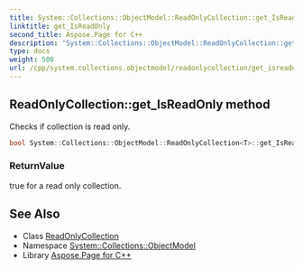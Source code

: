 ```yaml
---
title: System::Collections::ObjectModel::ReadOnlyCollection::get_IsReadOnly method
linktitle: get_IsReadOnly
second_title: Aspose.Page for C++
description: 'System::Collections::ObjectModel::ReadOnlyCollection::get_IsReadOnly method. Checks if collection is read only in C++.'
type: docs
weight: 500
url: /cpp/system.collections.objectmodel/readonlycollection/get_isreadonly/
---
```

## ReadOnlyCollection::get_IsReadOnly method


Checks if collection is read only.

```cpp
bool System::Collections::ObjectModel::ReadOnlyCollection<T>::get_IsReadOnly() const override
```


### ReturnValue

true for a read only collection.

## See Also

* Class [ReadOnlyCollection](../)
* Namespace [System::Collections::ObjectModel](../../)
* Library [Aspose.Page for C++](../../../)

